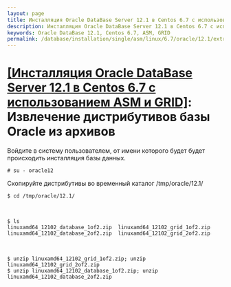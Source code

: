 ```yaml
---
layout: page
title: Инсталляция Oracle DataBase Server 12.1 в Centos 6.7 с использованием ASM и GRID - Извлечение дистрибутивов базы Oracle из архивов
description: Инсталляция Oracle DataBase Server 12.1 в Centos 6.7 с использованием ASM и GRID - Извлечение дистрибутивов базы Oracle из архивов
keywords: Oracle DataBase 12.1, Centos 6.7, ASM, GRID
permalink: /database/installation/single/asm/linux/6.7/oracle/12.1/extract-oracle-distrib-from-archives/
---
```


# <a href="/database/installation/single/asm/linux/6.7/oracle/12.1/">[Инсталляция Oracle DataBase Server 12.1 в Centos 6.7 с использованием ASM и GRID]</a>: Извлечение дистрибутивов базы Oracle из архивов

Войдите в систему пользователем, от имени которого будет будет происходить инсталляция базы данных.

    # su - oracle12

Скопируйте дистрибутивы во временный каталог /tmp/oracle/12.1/

    $ cd /tmp/oracle/12.1/

<br/>

    $ ls
    linuxamd64_12102_database_1of2.zip  linuxamd64_12102_grid_1of2.zip
    linuxamd64_12102_database_2of2.zip  linuxamd64_12102_grid_2of2.zip

<br/>

    $ unzip linuxamd64_12102_grid_1of2.zip; unzip linuxamd64_12102_grid_2of2.zip
    $ unzip linuxamd64_12102_database_1of2.zip; unzip linuxamd64_12102_database_2of2.zip
